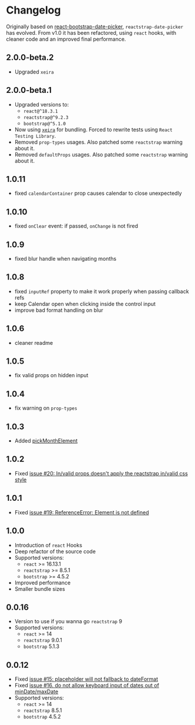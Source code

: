 
# Changelog

Originally based on [react-bootstrap-date-picker](https://github.com/pushtell/react-bootstrap-date-picker/),
`reactstrap-date-picker` has evolved. From v1.0 it has been refactored, using `react` hooks, 
with cleaner code and an improved final performance.

## 2.0.0-beta.2

 * Upgraded `xeira`

## 2.0.0-beta.1

 * Upgraded versions to:
    - `react@^18.3.1`
    - `reactstrap@^9.2.3`
    - `bootstrap@^5.1.0`
 * Now using [`xeira`](https://github.com/afialapis/xeira) for bundling. Forced to rewrite tests using `React Testing Library`.
 * Removed `prop-types` usages. Also patched some `reactstrap` warning about it.
 * Removed `defaultProps` usages. Also patched some `reactstrap` warning about it.

## 1.0.11

 * fixed `calendarContainer` prop causes calendar to close unexpectedly

## 1.0.10

 * fixed `onClear` event: if passed, `onChange` is not fired

## 1.0.9

 * fixed blur handle when navigating months 

## 1.0.8

 * fixed `inputRef` property to make it work properly when passing callback refs
 * keep Calendar open when clicking inside the control input
 * improve bad format handling on blur

## 1.0.6

 * cleaner readme

## 1.0.5

 * fix valid props on hidden input

## 1.0.4

 * fix warning on `prop-types`

## 1.0.3

 * Added [pickMonthElement](https://github.com/afialapis/reactstrap-date-picker/issues/22)

## 1.0.2

 * Fixed [issue #20: In/valid props doesn't apply the reactstrap in/valid css style](https://github.com/afialapis/reactstrap-date-picker/issues/20)

## 1.0.1

 * Fixed [issue #19: ReferenceError: Element is not defined](https://github.com/afialapis/reactstrap-date-picker/issues/19)

## 1.0.0

 * Introduction of `react` Hooks
 * Deep refactor of the source code
 * Supported versions:
    - `react` >= 16.13.1
    - `reactstrap` >= 8.5.1
    - `bootstrap` >= 4.5.2
 * Improved performance
 * Smaller bundle sizes

## 0.0.16

 * Version to use if you wanna go `reactstrap` 9
 * Supported versions:
    - `react` >= 14
    - `reactstrap` 9.0.1
    - `bootstrap` 5.1.3

## 0.0.12

 * Fixed [issue #15: placeholder will not fallback to dateFormat](https://github.com/afialapis/reactstrap-date-picker/issues/15)
 * Fixed [issue #16. do not allow keyboard input of dates out of minDate/maxDate](https://github.com/afialapis/reactstrap-date-picker/issues/16)
 * Supported versions:
    - `react` >= 14
    - `reactstrap` 8.5.1
    - `bootstrap` 4.5.2
